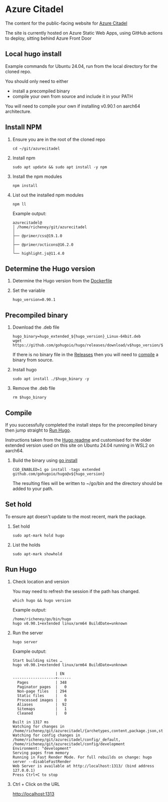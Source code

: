 # Azure Citadel

The content for the public-facing website for [Azure Citadel](https://azurecitadel.com)

The site is currently hosted on Azure Static Web Apps, using GitHub actions to deploy, sitting behind Azure Front Door

## Local hugo install

Example commands for Ubuntu 24.04, run from the local directory for the cloned repo.

You should only need to either

- install a precompiled binary
- compile your own from source and include it in your PATH

You will need to compile your own if installing v0.90.1 on aarch64 architecture.

## Install NPM

1. Ensure you are in the root of the cloned repo

    ```shell
    cd ~/git/azurecitadel
    ```

1. Install npm

    ```shell
    sudo apt update && sudo apt install -y npm
    ```

1. Install the npm modules

    ```shell
    npm install
    ```

1. List out the installed npm modules

    ```shell
    npm ll
    ```

    Example output:

    ```text
    azurecitadel@
    │ /home/richeney/git/azurecitadel
    │
    ├── @primer/css@19.1.0
    │
    ├── @primer/octicons@16.2.0
    │
    └── highlight.js@11.4.0
    ```

## Determine the Hugo version

1. Determine the Hugo version from the [Dockerfile](.devcontainer/Dockerfile)

1. Set the variable

    ```shell
    hugo_version=0.90.1
    ```

## Precompiled binary

1. Download the .deb file

    ```shell
    hugo_binary=hugo_extended_${hugo_version}_Linux-64bit.deb
    wget https://github.com/gohugoio/hugo/releases/download/v$hugo_version/$hugo_binary
    ```

    If there is no binary file in the [Releases](https://github.com/gohugoio/hugo/releases) then you will need to [compile](#compile) a binary from source.

1. Install hugo

    ```shell
    sudo apt install ./$hugo_binary -y
    ```

1. Remove the .deb file

    ```shell
    rm $hugo_binary
    ```

## Compile

If you successfully completed the install steps for the precompiled binary then jump straight to [Run Hugo](#run-hugo).

Instructions taken from the [Hugo readme](https://github.com/gohugoio/hugo?tab=readme-ov-file#build-from-source) and customised for the older extended version used on this site on Ubuntu 24.04 running in WSL2 on aarch64.

1. Build the binary using [go install](https://thenewstack.io/golang-how-to-use-the-go-install-command/)

    ```shell
    CGO_ENABLED=1 go install -tags extended github.com/gohugoio/hugo@v${hugo_version}
    ```

    The resulting files will be written to ~/go/bin and the directory should be added to your path.

## Set hold

To ensure apt doesn't update to the most recent, mark the package.

1. Set hold

    ```shell
    sudo apt-mark hold hugo
    ```

1. List the holds

    ```shell
    sudo apt-mark showhold
    ```

## Run Hugo

1. Check location and version

    You may need to refresh the session if the path has changed.

    ```shell
    which hugo && hugo version
    ```

    Example output:

    ```text
    /home/richeney/go/bin/hugo
    hugo v0.90.1+extended linux/arm64 BuildDate=unknown
    ```

1. Run the server

    ```shell
    hugo server
    ```

    Example output:

    ```text
    Start building sites …
    hugo v0.90.1+extended linux/arm64 BuildDate=unknown

                       | EN
    -------------------+------
      Pages            | 348
      Paginator pages  |   0
      Non-page files   | 294
      Static files     |   6
      Processed images |   0
      Aliases          |  92
      Sitemaps         |   1
      Cleaned          |   0

    Built in 1317 ms
    Watching for changes in /home/richeney/git/azurecitadel/{archetypes,content,package.json,static,themes}
    Watching for config changes in /home/richeney/git/azurecitadel/config/_default, /home/richeney/git/azurecitadel/config/development
    Environment: "development"
    Serving pages from memory
    Running in Fast Render Mode. For full rebuilds on change: hugo server --disableFastRender
    Web Server is available at http://localhost:1313/ (bind address 127.0.0.1)
    Press Ctrl+C to stop
    ```

1. Ctrl + Click on the URL

     <http://localhost:1313>
